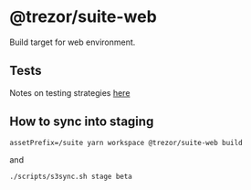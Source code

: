 # @trezor/suite-web

Build target for web environment.

## Tests

Notes on testing strategies [here](./test/README.md)

## How to sync into staging

`assetPrefix=/suite yarn workspace @trezor/suite-web build`

and

`./scripts/s3sync.sh stage beta`
